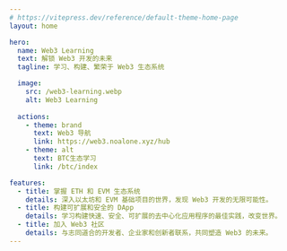 ```yaml
---
# https://vitepress.dev/reference/default-theme-home-page
layout: home

hero:
  name: Web3 Learning
  text: 解锁 Web3 开发的未来
  tagline: 学习、构建、繁荣于 Web3 生态系统

  image:
    src: /web3-learning.webp
    alt: Web3 Learning
  
  actions:
    - theme: brand
      text: Web3 导航
      link: https://web3.noalone.xyz/hub
    - theme: alt
      text: BTC生态学习
      link: /btc/index

features:
  - title: 掌握 ETH 和 EVM 生态系统
    details: 深入以太坊和 EVM 基础项目的世界，发现 Web3 开发的无限可能性。
  - title: 构建可扩展和安全的 DApp
    details: 学习构建快速、安全、可扩展的去中心化应用程序的最佳实践，改变世界。
  - title: 加入 Web3 社区
    details: 与志同道合的开发者、企业家和创新者联系，共同塑造 Web3 的未来。
---
```


<style>
.clip {
  color: transparent;
}
.home-other-stuff {
  padding: 64px 0px;
  text-align: center;
}

@media (min-width: 1290px) {
  .home-other-stuff {
    text-align: left;
    margin: 0 auto;
    max-width: 1152px;
  }
}

</style>